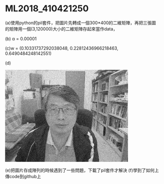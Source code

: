 # ML2018_410421250

(a)使用python的pil套件，把圖片先轉成一個300*400的二維矩陣，再把三張圖的矩陣用一個(3,120000)大小的二維矩陣存起來當作data，




(b)
  α = 0.00001




(c)w = (0.10331737292038048, 0.22812436966218463, 0.6490484248142551)




(d)

![image](https://github.com/410421250/ML2018_410421250/blob/master/outfile.jpg)



(e)把圖片存成陣列的時候遇到了一些問題，下載了pil套件才解決
(f)學到了如何上傳code到github上
